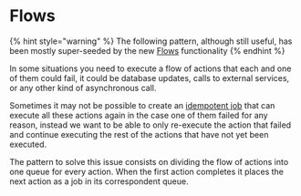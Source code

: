 # Flows

{% hint style="warning" %}
The following pattern, although still useful, has been mostly super-seeded by the new [Flows](../guide/jobs/flows.md) functionality
{% endhint %}

In some situations you need to execute a flow of actions that each and one of them could fail, it could be database updates, calls to external services, or any other kind of asynchronous call.

Sometimes it may not be possible to create an [idempotent job](idempotent-jobs.md) that can execute all these actions again in the case one of them failed for any reason, instead we want to be able to only re-execute the action that failed and continue executing the rest of the actions that have not yet been executed.

The pattern to solve this issue consists on dividing the flow of actions into one queue for every action. When the first action completes it places the next action as a job in its correspondent queue.

